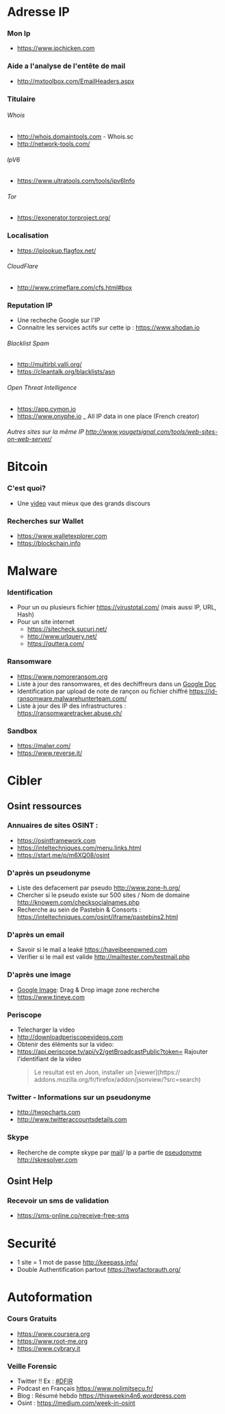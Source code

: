 # Adresse IP
### Mon Ip
 * https://www.ipchicken.com

### Aide a l'analyse de l'entête de mail
 * http://mxtoolbox.com/EmailHeaders.aspx

### Titulaire
###### Whois
 * http://whois.domaintools.com - Whois.sc
 * http://network-tools.com/ 
 
###### IpV6
 * https://www.ultratools.com/tools/ipv6Info
 
###### Tor
 * https://exonerator.torproject.org/

### Localisation
 * https://iplookup.flagfox.net/

###### CloudFlare
 * http://www.crimeflare.com/cfs.html#box

### Reputation IP

* Une recheche Google sur l'IP
* Connaitre les services actifs sur cette ip : https://www.shodan.io

###### Blacklist Spam
 * http://multirbl.valli.org/
 * https://cleantalk.org/blacklists/asn
 
###### Open Threat Intelligence
 * https://app.cymon.io
 * https://www.onyphe.io _ All IP data in one place (French creator) 
###### Autres sites sur la même IP http://www.yougetsignal.com/tools/web-sites-on-web-server/

# Bitcoin
### C'est quoi?
* Une [video](https://numaparis.ubicast.tv/videos/20-06-2013-140755/) vaut mieux que des grands discours

### Recherches sur Wallet
* https://www.walletexplorer.com
* https://blockchain.info  

# Malware
### Identification
* Pour un ou plusieurs fichier https://virustotal.com/ (mais aussi IP, URL, Hash)
* Pour un site internet
	* https://sitecheck.sucuri.net/
	* http://www.urlquery.net/
	* https://quttera.com/  

### Ransomware

* https://www.nomoreransom.org
* Liste à jour des ransomwares, et des dechiffreurs dans un [Google Doc](https://docs.google.com/spreadsheets/d/1TWS238xacAto-fLKh1n5uTsdijWdCEsGIM0Y0Hvmc5g/pubhtml#)
* Identification par upload de note de rançon ou fichier chiffré https://id-ransomware.malwarehunterteam.com/
* Liste à jour des IP des infrastructures : https://ransomwaretracker.abuse.ch/

### Sandbox
* https://malwr.com/
* https://www.reverse.it/

# Cibler

## Osint ressources
### Annuaires de sites OSINT : 
- https://osintframework.com
- https://inteltechniques.com/menu.links.html
- https://start.me/p/m6XQ08/osint


### D'après un pseudonyme
* Liste des defacement par pseudo http://www.zone-h.org/
* Chercher si le pseudo existe sur 500 sites / Nom de domaine http://knowem.com/checksocialnames.php
* Recherche au sein de Pastebin & Consorts : https://inteltechniques.com/osint/iframe/pastebins2.html

### D'après un email
* Savoir si le mail a leaké https://haveibeenpwned.com
* Verifier si le mail est valide http://mailtester.com/testmail.php


### D'après une image
* [Google Image](https://images.google.com): Drag & Drop image zone recherche
* https://www.tineye.com

### Periscope
* Telecharger la video 
 * http://downloadperiscopevideos.com
* Obtenir des éléments sur la video:
 * https://api.periscope.tv/api/v2/getBroadcastPublic?token= Rajouter l'identifiant de la video  
    > Le resultat est en Json, installer un [viewer](https:// addons.mozilla.org/fr/firefox/addon/jsonview/?src=search)

### Twitter - Informations sur un pseudonyme
* http://twopcharts.com
* http://www.twitteraccountsdetails.com

### Skype
* Recherche de compte skype par [mail](http://skresolver.com/email-to-skype.php)/ Ip a partie de [pseudonyme](http://skresolver.com/ip-to-skype.php) http://skresolver.com

## Osint Help

### Recevoir un sms de validation
* https://sms-online.co/receive-free-sms

# Securité
* 1 site = 1 mot de passe http://keepass.info/
* Double Authentification partout https://twofactorauth.org/
  
# Autoformation
### Cours Gratuits
* https://www.coursera.org
* https://www.root-me.org
* https://www.cybrary.it

### Veille Forensic
* Twitter !! Ex : [#DFIR](https://twitter.com/search?f=tweets&vertical=default&q=%23DFIR&src=tyah)
* Podcast en Français https://www.nolimitsecu.fr/
* Blog : Résumé hebdo https://thisweekin4n6.wordpress.com
* Osint : https://medium.com/week-in-osint
